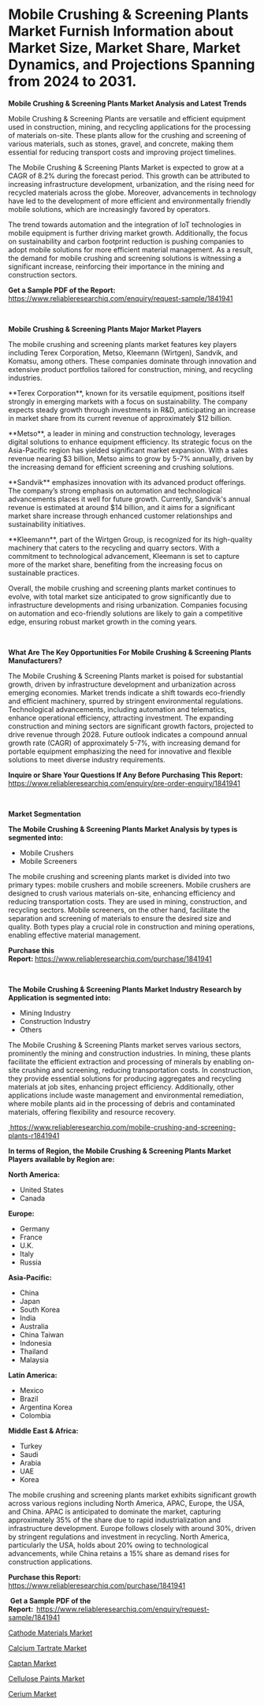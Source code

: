 <p><h1>Mobile Crushing & Screening Plants Market Furnish Information about Market Size, Market Share, Market Dynamics, and Projections Spanning from 2024 to 2031.</h1></p><p><strong>Mobile Crushing & Screening Plants Market Analysis and Latest Trends</strong></p>
<p><p>Mobile Crushing & Screening Plants are versatile and efficient equipment used in construction, mining, and recycling applications for the processing of materials on-site. These plants allow for the crushing and screening of various materials, such as stones, gravel, and concrete, making them essential for reducing transport costs and improving project timelines.</p><p>The Mobile Crushing & Screening Plants Market is expected to grow at a CAGR of 8.2% during the forecast period. This growth can be attributed to increasing infrastructure development, urbanization, and the rising need for recycled materials across the globe. Moreover, advancements in technology have led to the development of more efficient and environmentally friendly mobile solutions, which are increasingly favored by operators. </p><p>The trend towards automation and the integration of IoT technologies in mobile equipment is further driving market growth. Additionally, the focus on sustainability and carbon footprint reduction is pushing companies to adopt mobile solutions for more efficient material management. As a result, the demand for mobile crushing and screening solutions is witnessing a significant increase, reinforcing their importance in the mining and construction sectors.</p></p>
<p><strong>Get a Sample PDF of the Report:&nbsp;</strong> <a href="https://www.reliableresearchiq.com/enquiry/request-sample/1841941?utm_campaign=1676&utm_medium=2&utm_source=Github&utm_content=ia&utm_term=16102024&utm_id=mobile-crushing-screening-plants">https://www.reliableresearchiq.com/enquiry/request-sample/1841941</a></p>
<p>&nbsp;</p>
<p><strong>Mobile Crushing & Screening Plants Major Market Players</strong></p>
<p><p>The mobile crushing and screening plants market features key players including Terex Corporation, Metso, Kleemann (Wirtgen), Sandvik, and Komatsu, among others. These companies dominate through innovation and extensive product portfolios tailored for construction, mining, and recycling industries.</p><p>**Terex Corporation**, known for its versatile equipment, positions itself strongly in emerging markets with a focus on sustainability. The company expects steady growth through investments in R&D, anticipating an increase in market share from its current revenue of approximately $12 billion.</p><p>**Metso**, a leader in mining and construction technology, leverages digital solutions to enhance equipment efficiency. Its strategic focus on the Asia-Pacific region has yielded significant market expansion. With a sales revenue nearing $3 billion, Metso aims to grow by 5-7% annually, driven by the increasing demand for efficient screening and crushing solutions.</p><p>**Sandvik** emphasizes innovation with its advanced product offerings. The company’s strong emphasis on automation and technological advancements places it well for future growth. Currently, Sandvik's annual revenue is estimated at around $14 billion, and it aims for a significant market share increase through enhanced customer relationships and sustainability initiatives.</p><p>**Kleemann**, part of the Wirtgen Group, is recognized for its high-quality machinery that caters to the recycling and quarry sectors. With a commitment to technological advancement, Kleemann is set to capture more of the market share, benefiting from the increasing focus on sustainable practices.</p><p>Overall, the mobile crushing and screening plants market continues to evolve, with total market size anticipated to grow significantly due to infrastructure developments and rising urbanization. Companies focusing on automation and eco-friendly solutions are likely to gain a competitive edge, ensuring robust market growth in the coming years.</p></p>
<p>&nbsp;</p>
<p><strong>What Are The Key Opportunities For Mobile Crushing & Screening Plants Manufacturers?</strong></p>
<p><p>The Mobile Crushing & Screening Plants market is poised for substantial growth, driven by infrastructure development and urbanization across emerging economies. Market trends indicate a shift towards eco-friendly and efficient machinery, spurred by stringent environmental regulations. Technological advancements, including automation and telematics, enhance operational efficiency, attracting investment. The expanding construction and mining sectors are significant growth factors, projected to drive revenue through 2028. Future outlook indicates a compound annual growth rate (CAGR) of approximately 5-7%, with increasing demand for portable equipment emphasizing the need for innovative and flexible solutions to meet diverse industry requirements.</p></p>
<p><strong>Inquire or Share Your Questions If Any Before Purchasing This Report:</strong> <a href="https://www.reliableresearchiq.com/enquiry/pre-order-enquiry/1841941?utm_campaign=1676&utm_medium=2&utm_source=Github&utm_content=ia&utm_term=16102024&utm_id=mobile-crushing-screening-plants">https://www.reliableresearchiq.com/enquiry/pre-order-enquiry/1841941</a></p>
<p>&nbsp;</p>
<p><strong>Market Segmentation</strong></p>
<p><strong>The Mobile Crushing & Screening Plants Market Analysis by types is segmented into:</strong></p>
<p><ul><li>Mobile Crushers</li><li>Mobile Screeners</li></ul></p>
<p><p>The mobile crushing and screening plants market is divided into two primary types: mobile crushers and mobile screeners. Mobile crushers are designed to crush various materials on-site, enhancing efficiency and reducing transportation costs. They are used in mining, construction, and recycling sectors. Mobile screeners, on the other hand, facilitate the separation and screening of materials to ensure the desired size and quality. Both types play a crucial role in construction and mining operations, enabling effective material management.</p></p>
<p><strong>Purchase this Report:&nbsp;</strong><a href="https://www.reliableresearchiq.com/purchase/1841941?utm_campaign=1676&utm_medium=2&utm_source=Github&utm_content=ia&utm_term=16102024&utm_id=mobile-crushing-screening-plants">https://www.reliableresearchiq.com/purchase/1841941</a></p>
<p>&nbsp;</p>
<p><strong>The Mobile Crushing & Screening Plants Market Industry Research by Application is segmented into:</strong></p>
<p><ul><li>Mining Industry</li><li>Construction Industry</li><li>Others</li></ul></p>
<p><p>The Mobile Crushing & Screening Plants market serves various sectors, prominently the mining and construction industries. In mining, these plants facilitate the efficient extraction and processing of minerals by enabling on-site crushing and screening, reducing transportation costs. In construction, they provide essential solutions for producing aggregates and recycling materials at job sites, enhancing project efficiency. Additionally, other applications include waste management and environmental remediation, where mobile plants aid in the processing of debris and contaminated materials, offering flexibility and resource recovery.</p></p>
<p><a href="https://www.reliableresearchiq.com/mobile-crushing-and-screening-plants-r1841941?utm_campaign=1676&utm_medium=2&utm_source=Github&utm_content=ia&utm_term=16102024&utm_id=mobile-crushing-screening-plants">&nbsp;https://www.reliableresearchiq.com/mobile-crushing-and-screening-plants-r1841941</a></p>
<p><strong>In terms of Region, the Mobile Crushing & Screening Plants Market Players available by Region are:</strong></p>
<p>
    <p> <strong> North America: </strong>
        <ul>
            <li>United States</li>
            <li>Canada</li>
        </ul>
        </p> 
    <p> <strong> Europe: </strong>
        <ul>
            <li>Germany</li>
            <li>France</li>
            <li>U.K.</li>
            <li>Italy</li>
            <li>Russia</li>
        </ul>
        </p> 
    <p> <strong> Asia-Pacific: </strong>
        <ul>
            <li>China</li>
            <li>Japan</li>
            <li>South Korea</li>
            <li>India</li>
            <li>Australia</li>
            <li>China Taiwan</li>
            <li>Indonesia</li>
            <li>Thailand</li>
            <li>Malaysia</li>
        </ul>
        </p> 
    <p> <strong> Latin America: </strong>
        <ul>
            <li>Mexico</li>
            <li>Brazil</li>
            <li>Argentina Korea</li>
            <li>Colombia</li>
        </ul>
        </p> 
    <p> <strong> Middle East & Africa: </strong>
        <ul>
            <li>Turkey</li>
            <li>Saudi</li>
            <li>Arabia</li>
            <li>UAE</li>
            <li>Korea</li>
        </ul>
    </p>
    </p>
<p><p>The mobile crushing and screening plants market exhibits significant growth across various regions including North America, APAC, Europe, the USA, and China. APAC is anticipated to dominate the market, capturing approximately 35% of the share due to rapid industrialization and infrastructure development. Europe follows closely with around 30%, driven by stringent regulations and investment in recycling. North America, particularly the USA, holds about 20% owing to technological advancements, while China retains a 15% share as demand rises for construction applications.</p></p>
<p><strong>Purchase this Report: </strong><a href="https://www.reliableresearchiq.com/purchase/1841941?utm_campaign=1676&utm_medium=2&utm_source=Github&utm_content=ia&utm_term=16102024&utm_id=mobile-crushing-screening-plants">https://www.reliableresearchiq.com/purchase/1841941</a></p>
<p>&nbsp;<strong>Get a Sample PDF of the Report:&nbsp;&nbsp;</strong><a href="https://www.reliableresearchiq.com/enquiry/request-sample/1841941?utm_campaign=1676&utm_medium=2&utm_source=Github&utm_content=ia&utm_term=16102024&utm_id=mobile-crushing-screening-plants">https://www.reliableresearchiq.com/enquiry/request-sample/1841941</a></p>
<p><strong></strong></p>
<p><p><a href="https://www.linkedin.com/pulse/global-cathode-materials-industry-analysis-share-growth-trends-hhosc?utm_campaign=1676&utm_medium=2&utm_source=Github&utm_content=ia&utm_term=16102024&utm_id=mobile-crushing-screening-plants">Cathode Materials Market</a></p><p><a href="https://www.linkedin.com/pulse/global-calcium-tartrate-106-cagr-forecast-2024-2031-westboro-b9luc?utm_campaign=1676&utm_medium=2&utm_source=Github&utm_content=ia&utm_term=16102024&utm_id=mobile-crushing-screening-plants">Calcium Tartrate Market</a></p><p><a href="https://www.linkedin.com/pulse/navigating-global-captan-market-from-trends-strategy-2024-2031-ujhhc?utm_campaign=1676&utm_medium=2&utm_source=Github&utm_content=ia&utm_term=16102024&utm_id=mobile-crushing-screening-plants">Captan Market</a></p><p><a href="https://www.linkedin.com/pulse/cellulose-paints-spectrum-usage-patterns-sector-evolution-2024-2031-mjj4c?utm_campaign=1676&utm_medium=2&utm_source=Github&utm_content=ia&utm_term=16102024&utm_id=mobile-crushing-screening-plants">Cellulose Paints Market</a></p><p><a href="https://www.linkedin.com/pulse/unlocking-growth-potential-strategic-analysis-cerium-market-7lvtc?utm_campaign=1676&utm_medium=2&utm_source=Github&utm_content=ia&utm_term=16102024&utm_id=mobile-crushing-screening-plants">Cerium Market</a></p></p>